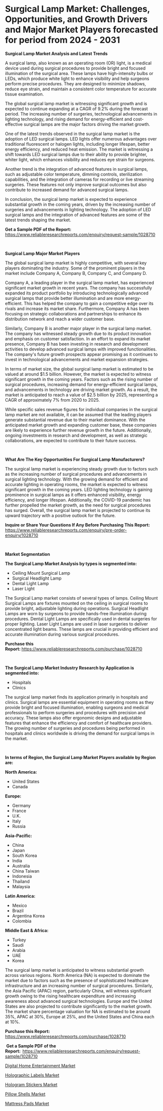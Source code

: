 <p><h1>Surgical Lamp Market: Challenges, Opportunities, and Growth Drivers and Major Market Players forecasted for period from 2024 - 2031</h1></p><p><strong>Surgical Lamp Market Analysis and Latest Trends</strong></p>
<p><p>A surgical lamp, also known as an operating room (OR) light, is a medical device used during surgical procedures to provide bright and focused illumination of the surgical area. These lamps have high-intensity bulbs or LEDs, which produce white light to enhance visibility and help surgeons perform precise procedures. They are designed to minimize shadows, reduce eye strain, and maintain a consistent color temperature for accurate tissue examination.</p><p>The global surgical lamp market is witnessing significant growth and is expected to continue expanding at a CAGR of 9.2% during the forecast period. The increasing number of surgeries, technological advancements in lighting technology, and rising demand for energy-efficient and cost-effective surgical lamps are the major factors driving the market growth.</p><p>One of the latest trends observed in the surgical lamp market is the adoption of LED surgical lamps. LED lights offer numerous advantages over traditional fluorescent or halogen lights, including longer lifespan, better energy efficiency, and reduced heat emission. The market is witnessing a shift towards LED surgical lamps due to their ability to provide brighter, whiter light, which enhances visibility and reduces eye strain for surgeons.</p><p>Another trend is the integration of advanced features in surgical lamps, such as adjustable color temperature, dimming controls, sterilization capabilities, and the integration of cameras for recording or live streaming surgeries. These features not only improve surgical outcomes but also contribute to increased demand for advanced surgical lamps.</p><p>In conclusion, the surgical lamp market is expected to experience substantial growth in the coming years, driven by the increasing number of surgeries and advancements in lighting technology. The adoption of LED surgical lamps and the integration of advanced features are some of the latest trends shaping the market.</p></p>
<p><strong>Get a Sample PDF of the Report:&nbsp;</strong> <a href="https://www.reliableresearchreports.com/enquiry/request-sample/1028710">https://www.reliableresearchreports.com/enquiry/request-sample/1028710</a></p>
<p>&nbsp;</p>
<p><strong>Surgical Lamp Major Market Players</strong></p>
<p><p>The global surgical lamp market is highly competitive, with several key players dominating the industry. Some of the prominent players in the market include Company A, Company B, Company C, and Company D.</p><p>Company A, a leading player in the surgical lamp market, has experienced significant market growth in recent years. The company has successfully expanded its product portfolio by introducing technologically advanced surgical lamps that provide better illumination and are more energy-efficient. This has helped the company to gain a competitive edge over its rivals and increase its market share. Furthermore, Company A has been focusing on strategic collaborations and partnerships to enhance its distribution network and reach a wider customer base.</p><p>Similarly, Company B is another major player in the surgical lamp market. The company has witnessed steady growth due to its product innovation and emphasis on customer satisfaction. In an effort to expand its market presence, Company B has been investing in research and development activities to develop advanced surgical lamps with improved functionalities. The company's future growth prospects appear promising as it continues to invest in technological advancements and market expansion strategies.</p><p>In terms of market size, the global surgical lamp market is estimated to be valued at around $1.5 billion. However, the market is expected to witness significant growth in the coming years. Factors such as the rising number of surgical procedures, increasing demand for energy-efficient surgical lamps, and advancements in technology are driving market growth. As a result, the market is anticipated to reach a value of $2.5 billion by 2025, representing a CAGR of approximately 7% from 2020 to 2025.</p><p>While specific sales revenue figures for individual companies in the surgical lamp market are not available, it can be assumed that the leading players generate substantial revenue due to their market dominance. With the anticipated market growth and expanding customer base, these companies are likely to experience further revenue growth in the future. Additionally, ongoing investments in research and development, as well as strategic collaborations, are expected to contribute to their future success.</p></p>
<p>&nbsp;</p>
<p><strong>What Are The Key Opportunities For Surgical Lamp Manufacturers?</strong></p>
<p><p>The surgical lamp market is experiencing steady growth due to factors such as the increasing number of surgical procedures and advancements in surgical lighting technology. With the growing demand for efficient and accurate lighting in operating rooms, the market is expected to witness significant growth in the coming years. LED lighting technology is gaining prominence in surgical lamps as it offers enhanced visibility, energy efficiency, and longer lifespan. Additionally, the COVID-19 pandemic has further propelled the market growth, as the need for surgical procedures has surged. Overall, the surgical lamp market is projected to continue its upward trajectory with a positive outlook for the future.</p></p>
<p><strong>Inquire or Share Your Questions If Any Before Purchasing This Report:</strong> <a href="https://www.reliableresearchreports.com/enquiry/pre-order-enquiry/1028710">https://www.reliableresearchreports.com/enquiry/pre-order-enquiry/1028710</a></p>
<p>&nbsp;</p>
<p><strong>Market Segmentation</strong></p>
<p><strong>The Surgical Lamp Market Analysis by types is segmented into:</strong></p>
<p><ul><li>Ceiling Mount Surgical Lamp</li><li>Surgical Headlight Lamp</li><li>Dental Light Lamp</li><li>Laser Light</li></ul></p>
<p><p>The Surgical Lamp market consists of several types of lamps. Ceiling Mount Surgical Lamps are fixtures mounted on the ceiling in surgical rooms to provide bright, adjustable lighting during operations. Surgical Headlight Lamps are worn by surgeons to provide hands-free illumination during procedures. Dental Light Lamps are specifically used in dental surgeries for proper lighting. Laser Light Lamps are used in laser surgeries to deliver concentrated light beams. These lamps are crucial in providing efficient and accurate illumination during various surgical procedures.</p></p>
<p><strong>Purchase this Report:&nbsp;</strong><a href="https://www.reliableresearchreports.com/purchase/1028710">https://www.reliableresearchreports.com/purchase/1028710</a></p>
<p>&nbsp;</p>
<p><strong>The Surgical Lamp Market Industry Research by Application is segmented into:</strong></p>
<p><ul><li>Hospitals</li><li>Clinics</li></ul></p>
<p><p>The surgical lamp market finds its application primarily in hospitals and clinics. Surgical lamps are essential equipment in operating rooms as they provide bright and focused illumination, enabling surgeons and medical professionals to perform surgeries and procedures with precision and accuracy. These lamps also offer ergonomic designs and adjustable features that enhance the efficiency and comfort of healthcare providers. The growing number of surgeries and procedures being performed in hospitals and clinics worldwide is driving the demand for surgical lamps in the market.</p></p>
<p>&nbsp;</p>
<p><strong>In terms of Region, the Surgical Lamp Market Players available by Region are:</strong></p>
<p>
    <p> <strong> North America: </strong>
        <ul>
            <li>United States</li>
            <li>Canada</li>
        </ul>
        </p> 
    <p> <strong> Europe: </strong>
        <ul>
            <li>Germany</li>
            <li>France</li>
            <li>U.K.</li>
            <li>Italy</li>
            <li>Russia</li>
        </ul>
        </p> 
    <p> <strong> Asia-Pacific: </strong>
        <ul>
            <li>China</li>
            <li>Japan</li>
            <li>South Korea</li>
            <li>India</li>
            <li>Australia</li>
            <li>China Taiwan</li>
            <li>Indonesia</li>
            <li>Thailand</li>
            <li>Malaysia</li>
        </ul>
        </p> 
    <p> <strong> Latin America: </strong>
        <ul>
            <li>Mexico</li>
            <li>Brazil</li>
            <li>Argentina Korea</li>
            <li>Colombia</li>
        </ul>
        </p> 
    <p> <strong> Middle East & Africa: </strong>
        <ul>
            <li>Turkey</li>
            <li>Saudi</li>
            <li>Arabia</li>
            <li>UAE</li>
            <li>Korea</li>
        </ul>
    </p>
    </p>
<p><p>The surgical lamp market is anticipated to witness substantial growth across various regions. North America (NA) is expected to dominate the market due to factors such as the presence of sophisticated healthcare infrastructure and an increasing number of surgical procedures. Similarly, the Asia Pacific (APAC) region, particularly China, will witness significant growth owing to the rising healthcare expenditure and increasing awareness about advanced surgical technologies. Europe and the United States are also projected to contribute significantly to the market growth. The market share percentage valuation for NA is estimated to be around 35%, APAC at 30%, Europe at 25%, and the United States and China each at 10%.</p></p>
<p><strong>Purchase this Report: </strong><a href="https://www.reliableresearchreports.com/purchase/1028710">https://www.reliableresearchreports.com/purchase/1028710</a></p>
<p>&nbsp;<strong>Get a Sample PDF of the Report:&nbsp;&nbsp;</strong><a href="https://www.reliableresearchreports.com/enquiry/request-sample/1028710">https://www.reliableresearchreports.com/enquiry/request-sample/1028710</a></p>
<p><strong></strong></p>
<p><p><a href="https://medium.com/@meganlee6679/digital-home-entertainment-market-trends-forecast-and-competitive-analysis-to-2031-3be5bc7b4285">Digital Home Entertainment Market</a></p><p><a href="https://medium.com/@meganlee6679/holographic-labels-market-competitive-analysis-market-trends-and-forecast-to-2031-145af31a4249">Holographic Labels Market</a></p><p><a href="https://medium.com/@meganlee6679/hologram-stickers-market-trends-and-market-analysis-forecasted-for-period-2024-2031-9f77953a1b49">Hologram Stickers Market</a></p><p><a href="https://medium.com/@meganlee6679/pillow-shells-market-size-reveals-the-best-marketing-channels-in-global-industry-df7a731ee961">Pillow Shells Market</a></p><p><a href="https://medium.com/@meganlee6679/mattress-pads-market-comprehensive-assessment-by-type-application-and-geography-1f67122b1c4b">Mattress Pads Market</a></p></p>